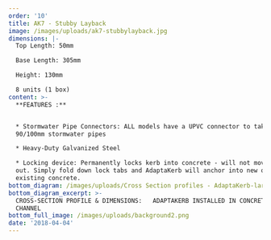 ```yaml
---
order: '10'
title: AK7 - Stubby Layback
image: /images/uploads/ak7-stubbylayback.jpg
dimensions: |-
  Top Length: 50mm

  Base Length: 305mm

  Height: 130mm

  8 units (1 box)
content: >-
  **FEATURES :**


  * Stormwater Pipe Connectors: ALL models have a UPVC connector to take either
  90/100mm stormwater pipes

  * Heavy-Duty Galvanized Steel

  * Locking device: Permanently locks kerb into concrete - will not move or pop
  out. Simply fold down lock tabs and AdaptaKerb will anchor into new or
  existing concrete.
bottom_diagram: /images/uploads/Cross Section profiles - AdaptaKerb-large.png
bottom_diagram_excerpt: >-
  CROSS-SECTION PROFILE & DIMENSIONS:   ADAPTAKERB INSTALLED IN CONCRETE KERB &
  CHANNEL
bottom_full_image: /images/uploads/background2.png
date: '2018-04-04'
---
```


